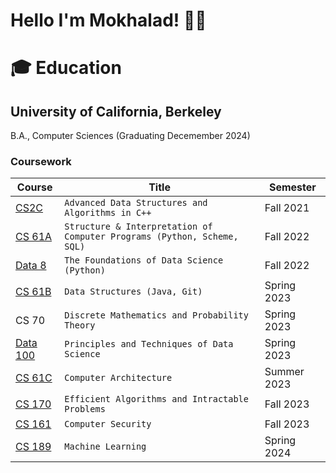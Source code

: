 # Hello I'm Mokhalad! 👋🏽

# 🎓 Education 

## University of California, Berkeley
B.A., Computer Sciences (Graduating Decemember 2024)

### Coursework

| Course | Title | Semester |
|--------|-------|----------|
| [CS2C](https://github.com/Amokhalad/CS2C) | `Advanced Data Structures and Algorithms in C++` | Fall 2021 |
| [CS 61A](https://github.com/Amokhalad/CS61A) | `Structure & Interpretation of Computer Programs (Python, Scheme, SQL)` | Fall 2022 |
| [Data 8](https://github.com/Amokhalad/Data8) | `The Foundations of Data Science (Python)` | Fall 2022 |
| [CS 61B](https://github.com/Amokhalad/CS61B) | `Data Structures (Java, Git)` | Spring 2023 |
| CS 70 | `Discrete Mathematics and Probability Theory` | Spring 2023 |
| [Data 100](https://github.com/Amokhalad/Data100) | `Principles and Techniques of Data Science` | Spring 2023 |
| [CS 61C](https://github.com/Amokhalad/CS61C) | `Computer Architecture` | Summer 2023 |
| [CS 170](https://github.com/Amokhalad/CS170) | `Efficient Algorithms and Intractable Problems` | Fall 2023 |
| [CS 161](https://github.com/Amokhalad/CS161) | `Computer Security` | Fall 2023 |
| [CS 189](https://github.com/Amokhalad/CS189-cheatsheets) | `Machine Learning` | Spring 2024 |
